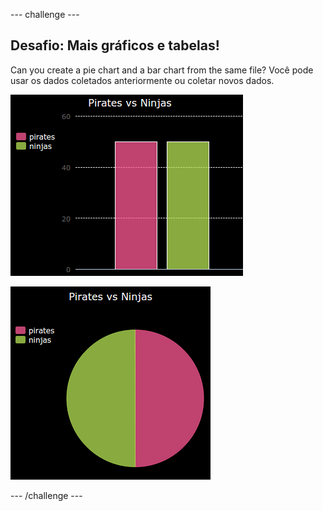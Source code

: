 \--- challenge \---

## Desafio: Mais gráficos e tabelas!

Can you create a pie chart and a bar chart from the same file? Você pode usar os dados coletados anteriormente ou coletar novos dados.

![captura de tela](images/pets-pn-bar.png)

![captura de tela](images/pets-pn.png)

\--- /challenge \---